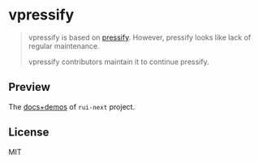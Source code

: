 # vpressify

> vpressify is based on [pressify](https://www.npmjs.com/package/pressify). However, pressify looks like lack of regular maintenance.
>
> vpressify contributors maintain it to continue pressify.

## Preview

The [docs+demos](https://nikoni.top/rui-next/) of `rui-next` project.

## License

MIT
